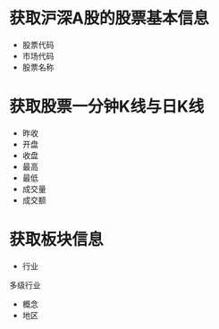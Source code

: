 # 获取沪深A股的股票基本信息

* 股票代码
* 市场代码
* 股票名称

# 获取股票一分钟K线与日K线

* 昨收
* 开盘
* 收盘
* 最高
* 最低
* 成交量
* 成交额

# 获取板块信息

* 行业

多级行业

* 概念
* 地区

